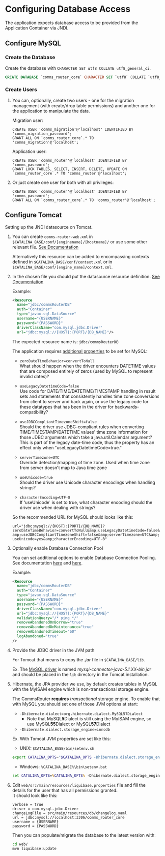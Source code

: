 Configuring Database Access
==

The application expects database access to be provided
from the Application Container via JNDI.

## Configure MySQL

### Create the Database

Create the database with `CHARACTER SET utf8 COLLATE utf8_general_ci`.

```sql
CREATE DATABASE `comms_router_core` CHARACTER SET `utf8` COLLATE `utf8_general_ci`;
```

### Create Users

1. You can, optionally, create two users - one for the migration management 
    (with create/drop table permissions) and another one for the application to manipulate the data.

    Migration user:
    
    ```mysql
    CREATE USER 'comms_migration'@'localhost' IDENTIFIED BY 'comms_migration_password';
    GRANT ALL ON `comms_router_core`.* TO 'comms_migration'@'localhost';
    ```
    
    Application user:
    
    ```mysql
    CREATE USER 'comms_router'@'localhost' IDENTIFIED BY 'comms_password';
    GRANT LOCK TABLES, SELECT, INSERT, DELETE, UPDATE ON `comms_router_core`.* TO 'comms_router'@'localhost';
    ```

2. Or just create one user for both with all privileges:

    ```mysql
    CREATE USER 'comms_router'@'localhost' IDENTIFIED BY 'comms_password';
    GRANT ALL ON `comms_router_core`.* TO 'comms_router'@'localhost';
    ```

## Configure Tomcat

Setting up the JNDI datasource on Tomcat.

1. You can create `comms-router-web.xml` in `$CATALINA_BASE/conf/[enginename]/[hostname]/`
    or use some other relevant file. [See Documentation][1]

    Alternatively this resource can be added to encompassing contexts defined
    in `$CATALINA_BASE/conf/context.xml` or in `$CATALINA_BASE/conf/[engine_name]/context.xml`.

2. In the chosen file you should put the datasource resource definition. [See Documentation][2]

    Example:

    ```xml
    <Resource
      name="jdbc/commsRouterDB"
      auth="Container"
      type="javax.sql.DataSource"
      username="{USERNAME}"
      password="{PASSWORD}"
      driverClassName="com.mysql.jdbc.Driver"
      url="jdbc:mysql://{HOST}:{PORT}/{DB_NAME}"/>
    ```

    The expected resource name is: `jdbc/commsRouterDB`

    The application requires [additional properties][3] to be set for MySQL:

    - `zeroDateTimeBehavior=convertToNull`  
    What should happen when the driver encounters DATETIME values that are composed 
    entirely of zeros (used by MySQL to represent invalid dates)?

    - `useLegacyDatetimeCode=false`  
    Use code for DATE/TIME/DATETIME/TIMESTAMP handling in result sets and statements that 
    consistently handles time zone conversions from client to server and back again, or use the 
    legacy code for these datatypes that has been in the driver for backwards-compatibility?    

    - `useJDBCCompliantTimezoneShift=false`  
    Should the driver use JDBC-compliant rules when converting TIME/TIMESTAMP/DATETIME values' 
    time zone information for those JDBC arguments which take a java.util.Calendar argument? 
    This is part of the legacy date-time code, thus the property has an effect 
    only when "useLegacyDatetimeCode=true."

    - `serverTimezone=UTC`  
    Override detection/mapping of time zone. 
    Used when time zone from server doesn't map to Java time zone

    - `useUnicode=true`  
    Should the driver use Unicode character encodings when handling strings?

    - `characterEncoding=UTF-8`  
    If 'useUnicode' is set to true, what character encoding should the driver use when dealing with strings?

    So the recommended URL for MySQL should looks like this:

    `url="jdbc:mysql://{HOST}:{PORT}/{DB_NAME}?zeroDateTimeBehavior=convertToNull&amp;useLegacyDatetimeCode=false&amp;useJDBCCompliantTimezoneShift=false&amp;serverTimezone=UTC&amp;useUnicode=yes&amp;characterEncoding=UTF-8"`

3. Optionally enable Database Connection Pool

    You can set additional options to enable Database Connection Pooling. 
    See documentation [here][4] and [here][5].

    Example:

    ```xml
    <Resource
      name="jdbc/commsRouterDB"
      auth="Container"
      type="javax.sql.DataSource"
      username="{USERNAME}"
      password="{PASSWORD}"
      driverClassName="com.mysql.jdbc.Driver"
      url="jdbc:mysql://{HOST}:{PORT}/{DB_NAME}"
      validationQuery="/* ping */"
      removeAbandonedOnBorrow="true"
      removeAbandonedOnMaintenance="true"
      removeAbandonedTimeout="60"
      logAbandoned="true"
    />
    ```


4. Provide the JDBC driver in the JVM path

    For Tomcat that means to copy the _.jar_ file in `$CATALINA_BASE/lib`.

    Ex. The [MySQL driver][6] is named _mysql-connector-java-5.1.XX-bin.jar_ and
    should be placed in the `lib` directory in the Tomcat installation.

5. Hibernate, the JPA provider we use, by default creates tables in MySQL with the MyISAM engine 
    which is non-transactional storage engine. 
    
    The CommsRouter **requires** _transactional_ storage engine. To enable that with MySQL 
    you should set one of those JVM options at start:
    - `-Dhibernate.dialect=org.hibernate.dialect.MySQL57Dialect` 
      - Note that MySQL**5**Dialect is still using the MyISAM engine, 
        so use MySQL**55**Dialect or MySQL**57**Dialect
    - `-Dhibernate.dialect.storage_engine=innodb`

    Ex. With Tomcat JVM properties are set like this:
    * UNIX: `$CATALINA_BASE/bin/setenv.sh`
    ```bash
    export CATALINA_OPTS="$CATALINA_OPTS -Dhibernate.dialect.storage_engine=innodb"
    ```
    * Windows: `%CATALINA_BASE%\bin\setenv.bat`
    ```bat
    set CATALINA_OPTS=%CATALINA_OPTS% -Dhibernate.dialect.storage_engine=innodb
    ```

6. Edit `web/src/main/resources/liquibase.properties` file and fill the details for the user that 
    has all permissions granted.  
    It should look like this:
    ```properties
    verbose = true
    driver = com.mysql.jdbc.Driver
    changeLogFile = src/main/resources/db/changelog.yaml
    url = jdbc:mysql://localhost:3306/comms_router_core
    username = {USERNAME}
    password = {PASSWORD}
    ```
    
    Then you can populate/migrate the database to the latest version with:
    ```bash
    cd web/
    mvn liquibase:update
    ``` 


[1]: 
https://tomcat.apache.org/tomcat-8.0-doc/config/context.html  
"Apache Tomcat 8 Configuration Reference"

[2]: 
https://tomcat.apache.org/tomcat-8.0-doc/jndi-datasource-examples-howto.html 
"JNDI Datasource HOW-TO"

[3]:
https://dev.mysql.com/doc/connector-j/5.1/en/connector-j-reference-configuration-properties.html
"Driver/Datasource Class Names, URL Syntax and Configuration Properties for Connector/J"

[4]: 
https://tomcat.apache.org/tomcat-8.0-doc/jndi-datasource-examples-howto.html#Database_Connection_Pool_(DBCP_2)_Configurations 
"Database Connection Pool (DBCP 2) Configurations"

[5]: 
http://commons.apache.org/proper/commons-dbcp/configuration.html 
"BasicDataSource Configuration Parameters"

[6]: 
https://dev.mysql.com/downloads/connector/j/5.1.html 
"MySQL Connector/J"
